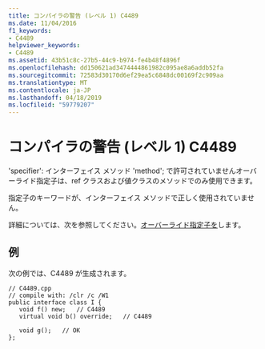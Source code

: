 ```yaml
---
title: コンパイラの警告 (レベル 1) C4489
ms.date: 11/04/2016
f1_keywords:
- C4489
helpviewer_keywords:
- C4489
ms.assetid: 43b51c8c-27b5-44c9-b974-fe4b48f4896f
ms.openlocfilehash: dd150621ad3474444861982c095ae8a6addb52fa
ms.sourcegitcommit: 72583d30170d6ef29ea5c6848dc00169f2c909aa
ms.translationtype: MT
ms.contentlocale: ja-JP
ms.lasthandoff: 04/18/2019
ms.locfileid: "59779207"
---
```

# <a name="compiler-warning-level-1-c4489"></a>コンパイラの警告 (レベル 1) C4489

'specifier': インターフェイス メソッド 'method'; で許可されていませんオーバーライド指定子は、ref クラスおよび値クラスのメソッドでのみ使用できます。

指定子のキーワードが、インターフェイス メソッドで正しく使用されていません。

詳細については、次を参照してください。[オーバーライド指定子を](../../extensions/override-specifiers-cpp-component-extensions.md)します。

## <a name="example"></a>例

次の例では、C4489 が生成されます。

```
// C4489.cpp
// compile with: /clr /c /W1
public interface class I {
   void f() new;   // C4489
   virtual void b() override;   // C4489

   void g();   // OK
};
```